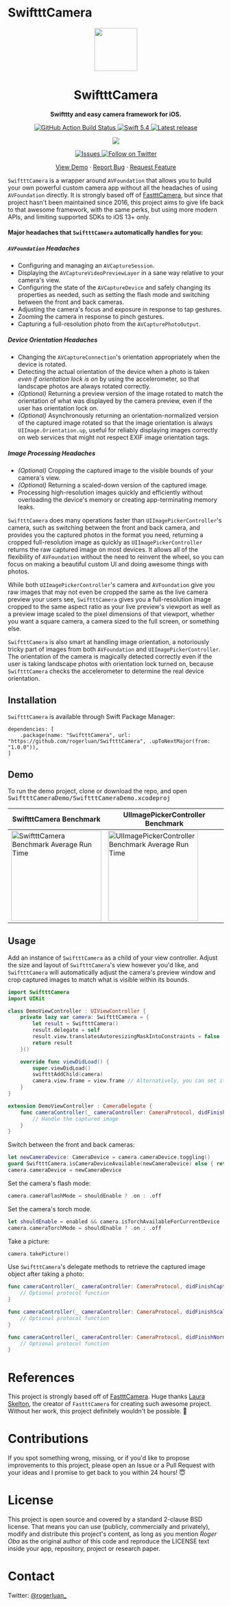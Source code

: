 # SwiftttCamera

<div align="center">
  <img width=100 src=".github/docs/logo.png">
  <h1>SwiftttCamera</h1>
  <p><strong>Swifttty and easy camera framework for iOS.</strong></p>

  <a href="https://github.com/rogerluan/SwiftttCamera/actions/workflows/run_tests.yml">
    <img src="https://github.com/rogerluan/SwiftttCamera/workflows/Run%20Tests/badge.svg" alt="GitHub Action Build Status" />
  </a>
  <a href="https://swift.org">
    <img src="https://img.shields.io/badge/Swift-5.4-F05138?logo=swift&logoColor=white" alt="Swift 5.4" />
  </a>

  <a href="https://github.com/rogerluan/SwiftttCamera/releases/latest">
    <img src="https://img.shields.io/github/v/release/rogerluan/SwiftttCamera?sort=semver" alt="Latest release" />
  </a>

  <a href="https://codeclimate.com/github/rogerluan/SwiftttCamera/maintainability"><img src="https://api.codeclimate.com/v1/badges/e78e3c33607e8575b1e8/maintainability" /></a>

  <a href="https://github.com/rogerluan/SwiftttCamera/issues">
    <img alt="Issues" src="https://img.shields.io/github/issues/rogerluan/SwiftttCamera?color=#86D492" />
  </a>
  <a href="https://twitter.com/intent/follow?screen_name=rogerluan_">
    <img src="https://img.shields.io/twitter/follow/rogerluan_?&logo=twitter" alt="Follow on Twitter">
  </a>

  <p align="center">
    <a href="#preview">View Demo</a>
    ·
    <a href="/issues/new/choose">Report Bug</a>
    ·
    <a href="/issues/new/choose">Request Feature</a>
  </p>
</div>

`SwiftttCamera` is a wrapper around `AVFoundation` that allows you to build your own powerful custom camera app without all the headaches of using `AVFoundation` directly. It is strongly based off of [FastttCamera](https://github.com/IFTTT/FastttCamera), but since that project hasn't been maintained since 2016, this project aims to give life back to that awesome framework, with the same perks, but using more modern APIs, and limiting supported SDKs to iOS 13+ only.

#### Major headaches that `SwiftttCamera` automatically handles for you:

##### `AVFoundation` Headaches

* Configuring and managing an `AVCaptureSession`.
* Displaying the `AVCaptureVideoPreviewLayer` in a sane way relative to your camera's view.
* Configuring the state of the `AVCaptureDevice` and safely changing its properties as needed, such as setting the flash mode and switching between the front and back cameras.
* Adjusting the camera's focus and exposure in response to tap gestures.
* Zooming the camera in response to pinch gestures.
* Capturing a full-resolution photo from the `AVCapturePhotoOutput`.

##### Device Orientation Headaches

* Changing the `AVCaptureConnection`'s orientation appropriately when the device is rotated.
* Detecting the actual orientation of the device when a photo is taken _even if orientation lock is on_ by using the accelerometer, so that landscape photos are always rotated correctly.
* _(Optional)_ Returning a preview version of the image rotated to match the orientation of what was displayed by the camera preview, even if the user has orientation lock on.
* _(Optional)_ Asynchronously returning an orientation-normalized version of the captured image rotated so that the image orientation is always `UIImage.Orientation.up`, useful for reliably displaying images correctly on web services that might not respect EXIF image orientation tags.

##### Image Processing Headaches

* _(Optional)_ Cropping the captured image to the visible bounds of your camera's view.
* _(Optional)_ Returning a scaled-down version of the captured image.
* Processing high-resolution images quickly and efficiently without overloading the device's memory or creating app-terminating memory leaks.

`SwiftttCamera` does many operations faster than `UIImagePickerController`'s camera, such as switching between the front and back camera, and provides you the captured photos in the format you need, returning a cropped full-resolution image as quickly as `UIImagePickerController` returns the raw captured image on most devices. It allows all of the flexibility of `AVFoundation` without the need to reinvent the wheel, so you can focus on making a beautiful custom UI and doing awesome things with photos.

While both `UIImagePickerController`'s camera and `AVFoundation` give you raw images that may not even be cropped the same as the live camera preview your users see, `SwiftttCamera` gives you a full-resolution image cropped to the same aspect ratio as your live preview's viewport as well as a preview image scaled to the pixel dimensions of that viewport, whether you want a square camera, a camera sized to the full screen, or something else.

`SwiftttCamera` is also smart at handling image orientation, a notoriously tricky part of images from both `AVFoundation` and `UIImagePickerController`. The orientation of the camera is magically detected correctly even if the user is taking landscape photos with orientation lock turned on, because `SwiftttCamera` checks the accelerometer to determine the real device orientation.

## Installation

`SwiftttCamera` is available through Swift Package Manager:

```
dependencies: [
    .package(name: "SwiftttCamera", url: "https://github.com/rogerluan/SwiftttCamera", .upToNextMajor(from: "1.0.0")),
]
```

## Demo

To run the demo project, clone or download the repo, and open <kbd>SwiftttCameraDemo/SwiftttCameraDemo.xcodeproj</kbd>

SwiftttCamera Benchmark|UIImagePickerController Benchmark
--|--
<img width="210" alt="SwiftttCamera Benchmark Average Run Time" src=".github/docs/swiftttcamera-benchmark.jpg">|<img width="210" alt="UIImagePickerController Benchmark Average Run Time" src=".github/docs/uiimagepickercontroller-benchmark.jpg">

## Usage

Add an instance of `SwiftttCamera` as a child of your view controller. Adjust the size and layout of `SwiftttCamera`'s view however you'd like, and `SwiftttCamera` will automatically adjust the camera's preview window and crop captured images to match what is visible within its bounds.

```swift
import SwiftttCamera
import UIKit

class DemoViewController : UIViewController {
    private lazy var camera: SwiftttCamera = {
        let result = SwiftttCamera()
        result.delegate = self
        result.view.translatesAutoresizingMaskIntoConstraints = false
        return result
    }()

    override func viewDidLoad() {
        super.viewDidLoad()
        swiftttAddChild(camera)
        camera.view.frame = view.frame // Alternatively, you can set it up using autolayout
    }
}

extension DemoViewController : CameraDelegate {
    func cameraController(_ cameraController: CameraProtocol, didFinishCapturingImage capturedImage: CapturedImage) {
        // Handle the captured image
    }
}
```

Switch between the front and back cameras:

```swift
let newCameraDevice: CameraDevice = camera.cameraDevice.toggling()
guard SwiftttCamera.isCameraDeviceAvailable(newCameraDevice) else { return }
camera.cameraDevice = newCameraDevice
```

Set the camera's flash mode:

```swift
camera.cameraFlashMode = shouldEnable ? .on : .off
```

Set the camera's torch mode.

```swift
let shouldEnable = enabled && camera.isTorchAvailableForCurrentDevice
camera.cameraTorchMode = shouldEnable ? .on : .off
```

Take a picture:

```swift
camera.takePicture()
```

Use `SwiftttCamera`'s delegate methods to retrieve the captured image object after taking a photo:

```swift
func cameraController(_ cameraController: CameraProtocol, didFinishCapturingImage capturedImage: CapturedImage) {
    // Optional protocol function
}

func cameraController(_ cameraController: CameraProtocol, didFinishScalingCapturedImage capturedImage: CapturedImage) {
    // Optional protocol function
}

func cameraController(_ cameraController: CameraProtocol, didFinishNormalizingCapturedImage capturedImage: CapturedImage) {
    // Optional protocol function
}
```

# References

This project is strongly based off of [FastttCamera](https://github.com/IFTTT/FastttCamera). Huge thanks [Laura Skelton](https://github.com/lauraskelton), the creator of `FastttCamera` for creating such awesome project. Without her work, this project definitely wouldn't be possible. 💪

# Contributions

If you spot something wrong, missing, or if you'd like to propose improvements to this project, please open an Issue or a Pull Request with your ideas and I promise to get back to you within 24 hours! 😇

# License

This project is open source and covered by a standard 2-clause BSD license. That means you can use (publicly, commercially and privately), modify and distribute this project's content, as long as you mention *Roger Oba* as the original author of this code and reproduce the LICENSE text inside your app, repository, project or research paper.

# Contact

Twitter: [@rogerluan_](https://twitter.com/rogerluan_)
